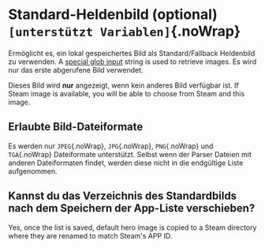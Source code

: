 # Standard-Heldenbild (optional) `[unterstützt Variablen]`{.noWrap}

Ermöglicht es, ein lokal gespeichertes Bild als Standard/Fallback Heldenbild zu verwenden. A [special glob input](#special-glob-input) string is used to retrieve images. Es wird nur das erste abgerufene Bild verwendet.

Dieses Bild wird **nur** angezeigt, wenn kein anderes Bild verfügbar ist. If Steam image is available, you will be able to choose from Steam and this image.

## Erlaubte Bild-Dateiformate

Es werden nur `JPEG`{.noWrap}, `JPG`{.noWrap}, `PNG`{.noWrap} und `TGA`{.noWrap} Dateiformate unterstützt. Selbst wenn der Parser Dateien mit anderen Dateiformaten findet, werden diese nicht in die endgültige Liste aufgenommen.

## Kannst du das Verzeichnis des Standardbilds nach dem Speichern der App-Liste verschieben?

Yes, once the list is saved, default hero image is copied to a Steam directory where they are renamed to match Steam's APP ID.
